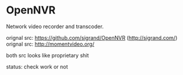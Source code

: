 OpenNVR
=======

Network video recorder and transcoder.

orignal src: https://github.com/sigrand/OpenNVR (http://sigrand.com/)
orignal src: http://momentvideo.org/

both src looks like proprietary shit

status: check work or not


